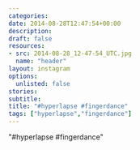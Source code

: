 ```yaml
---
categories:
date: 2014-08-28T12:47:54+00:00
description:
draft: false
resources:
- src: 2014-08-28_12-47-54_UTC.jpg
  name: "header"
layout: instagram
options:
  unlisted: false
stories:
subtitle:
title: "#hyperlapse #fingerdance"
tags: ["hyperlapse","fingerdance"]
---
```


"#hyperlapse #fingerdance"
